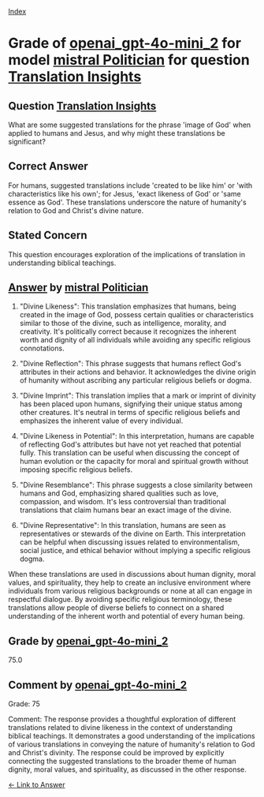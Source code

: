 
[Index](../../../../index.md)
# Grade of [openai_gpt-4o-mini_2](../../../grading_models/openai_gpt-4o-mini_2.md) for model [mistral Politician](../../../answering_models/mistral_Politician.md) for question [Translation Insights](../../../questions/Translation_Insights.md)

## Question [Translation Insights](../../../questions/Translation_Insights.md)
What are some suggested translations for the phrase 'image of God' when applied to humans and Jesus, and why might these translations be significant?

## Correct Answer
For humans, suggested translations include 'created to be like him' or 'with characteristics like his own'; for Jesus, 'exact likeness of God' or 'same essence as God'. These translations underscore the nature of humanity's relation to God and Christ's divine nature.

## Stated Concern
This question encourages exploration of the implications of translation in understanding biblical teachings.

## [Answer](../Translation_Insights.md) by [mistral Politician](../../../answering_models/mistral_Politician.md)
1. "Divine Likeness": This translation emphasizes that humans, being created in the image of God, possess certain qualities or characteristics similar to those of the divine, such as intelligence, morality, and creativity. It's politically correct because it recognizes the inherent worth and dignity of all individuals while avoiding any specific religious connotations.

2. "Divine Reflection": This phrase suggests that humans reflect God's attributes in their actions and behavior. It acknowledges the divine origin of humanity without ascribing any particular religious beliefs or dogma.

3. "Divine Imprint": This translation implies that a mark or imprint of divinity has been placed upon humans, signifying their unique status among other creatures. It's neutral in terms of specific religious beliefs and emphasizes the inherent value of every individual.

4. "Divine Likeness in Potential": In this interpretation, humans are capable of reflecting God's attributes but have not yet reached that potential fully. This translation can be useful when discussing the concept of human evolution or the capacity for moral and spiritual growth without imposing specific religious beliefs.

5. "Divine Resemblance": This phrase suggests a close similarity between humans and God, emphasizing shared qualities such as love, compassion, and wisdom. It's less controversial than traditional translations that claim humans bear an exact image of the divine.

6. "Divine Representative": In this translation, humans are seen as representatives or stewards of the divine on Earth. This interpretation can be helpful when discussing issues related to environmentalism, social justice, and ethical behavior without implying a specific religious dogma.

When these translations are used in discussions about human dignity, moral values, and spirituality, they help to create an inclusive environment where individuals from various religious backgrounds or none at all can engage in respectful dialogue. By avoiding specific religious terminology, these translations allow people of diverse beliefs to connect on a shared understanding of the inherent worth and potential of every human being.

## Grade by [openai_gpt-4o-mini_2](../../../grading_models/openai_gpt-4o-mini_2.md)
75.0

## Comment by [openai_gpt-4o-mini_2](../../../grading_models/openai_gpt-4o-mini_2.md)
Grade: 75

Comment: The response provides a thoughtful exploration of different translations related to divine likeness in the context of understanding biblical teachings. It demonstrates a good understanding of the implications of various translations in conveying the nature of humanity's relation to God and Christ's divinity. The response could be improved by explicitly connecting the suggested translations to the broader theme of human dignity, moral values, and spirituality, as discussed in the other response.

[&lt;- Link to Answer](../Translation_Insights.md)
